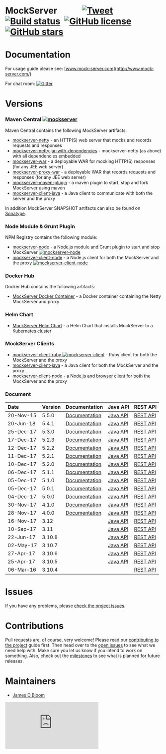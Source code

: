 MockServer &nbsp;&nbsp;&nbsp;&nbsp;&nbsp;&nbsp;&nbsp;&nbsp;&nbsp;&nbsp; [![Tweet](https://img.shields.io/twitter/url/http/shields.io.svg?style=social)](https://twitter.com/intent/tweet?text=Easily%20mock%20any%20system%20you%20integrate%20with%20via%20HTTP%20or%20HTTPS%2C%20or%20analysis%20and%20debug%20systems%20via%20HTTP%20or%20HTTPS%20by%20simple%20transparent%20proxying%20that%20allows%20easy%20inspection%20or%20modification%20of%20in%20flight%20requests&url=http://mock-server.com&hashtags=mock,proxy,http,testing,debug,developers)&nbsp; [![Build status](https://badge.buildkite.com/3b6803f4fe98cb5ed7bf18292a1434f800b53d8fecb92811d8.svg?branch=master&style=square&theme=slack)](https://buildkite.com/mockserver/mockserver)&nbsp; 
[![GitHub license](https://img.shields.io/github/license/jamesdbloom/mockserver.svg)](https://github.com/jamesdbloom/mockserver/blob/master/LICENSE.md)&nbsp; 
[![GitHub stars](https://img.shields.io/github/stars/jamesdbloom/mockserver.svg)](https://github.com/jamesdbloom/mockserver/stargazers)
=====

# Documentation

For usage guide please see: [www.mock-server.com](http://www.mock-server.com/)

For chat room: [![Gitter](https://badges.gitter.im/Join%20Chat.svg)](https://gitter.im/jamesdbloom/mockserver?utm_source=badge&utm_medium=badge&utm_campaign=pr-badge&utm_content=badge)

# Versions

### Maven Central [![mockserver](https://maven-badges.herokuapp.com/maven-central/org.mock-server/mockserver-netty/badge.svg?style=flat)](http://search.maven.org/#search%7Cga%7C1%7Cmockserver)

Maven Central contains the following MockServer artifacts:

* [mockserver-netty](https://maven-badges.herokuapp.com/maven-central/org.mock-server/mockserver-netty) - an HTTP(S) web server that mocks and records requests and responses
* [mockserver-netty:jar-with-dependencies](https://maven-badges.herokuapp.com/maven-central/org.mock-server/mockserver-netty) - mockserver-netty (as above) with all dependencies embedded
* [mockserver-war](https://maven-badges.herokuapp.com/maven-central/org.mock-server/mockserver-war) - a deployable WAR for mocking HTTP(S) responses (for any JEE web server)
* [mockserver-proxy-war](https://maven-badges.herokuapp.com/maven-central/org.mock-server/mockserver-proxy-war) - a deployable WAR that records requests and responses (for any JEE web server)
* [mockserver-maven-plugin](https://maven-badges.herokuapp.com/maven-central/org.mock-server/mockserver-maven-plugin) - a maven plugin to start, stop and fork MockServer using maven
* [mockserver-client-java](https://maven-badges.herokuapp.com/maven-central/org.mock-server/mockserver-client-java) - a Java client to communicate with both the server and the proxy

In addition MockServer SNAPSHOT artifacts can also be found on [Sonatype](https://oss.sonatype.org/index.html#nexus-search;quick~org.mock-server).

### Node Module & Grunt Plugin

NPM Registry contains the following module:

* [mockserver-node](https://www.npmjs.org/package/mockserver-node) - a Node.js module and Grunt plugin to start and stop MockServer
    [![mockserver-node](https://nodei.co/npm/mockserver-node.png?downloads=true)](https://www.npmjs.org/package/mockserver-node)
* [mockserver-client-node](https://www.npmjs.org/package/mockserver-client) - a Node.js client for both the MockServer and the proxy 
    [![mockserver-client-node](https://nodei.co/npm/mockserver-client.png?downloads=true)](https://www.npmjs.org/package/mockserver-client)

### Docker Hub

Docker Hub contains the following artifacts:

* [MockServer Docker Container](https://hub.docker.com/r/jamesdbloom/mockserver/) - a Docker container containing the Netty MockServer and proxy

### Helm Chart

* [MockServer Helm Chart](helm/mockserver/README.md) - a Helm Chart that installs MockServer to a Kubernetes cluster

### MockServer Clients

* [mockserver-client-ruby ![mockserver-client](https://badge.fury.io/rb/mockserver-client.png)](https://rubygems.org/gems/mockserver-client) - Ruby client for both the MockServer and the proxy 
* [mockserver-client-java](http://search.maven.org/#search%7Cga%7C1%7Cmockserver-client-java) - a Java client for both the MockServer and the proxy 
* [mockserver-client-node](https://www.npmjs.org/package/mockserver-client) - a Node.js and [browser](https://rawgit.com/jamesdbloom/mockserver-client-node/mockserver-5.5.0/mockServerClient.js) client for both the MockServer and the proxy

### Document
Date       | Version | Documentation                                  | Java API                                                              | REST API
:--------- |:------- |:---------------------------------------------- |:--------------------------------------------------------------------- |:-----------
20-Nov-15  | 5.5.0	 | [Documentation](http://mock-server.com)	      | [Java API](http://mock-server.com/versions/5.5.0/apidocs/index.html)  | [REST API](https://app.swaggerhub.com/apis/jamesdbloom/mock-server-openapi/5.5.x)
20-Jun-18  | 5.4.1	 | [Documentation](https://5-4.mock-server.com)   | [Java API](http://mock-server.com/versions/5.4.1/apidocs/index.html)  | [REST API](https://app.swaggerhub.com/apis/jamesdbloom/mock-server-openapi/5.4.x)
25-Dec-17  | 5.3.0	 | [Documentation](https://5-3.mock-server.com)   | [Java API](http://mock-server.com/versions/5.3.0/apidocs/index.html)  | [REST API](https://app.swaggerhub.com/apis/jamesdbloom/mock-server-openapi/5.2.x)
17-Dec-17  | 5.2.3	 | [Documentation](https://5-2.mock-server.com)   | [Java API](http://mock-server.com/versions/5.2.3/apidocs/index.html)  | [REST API](https://app.swaggerhub.com/apis/jamesdbloom/mock-server-openapi/5.2.x)
12-Dec-17  | 5.2.2	 | [Documentation](https://5-2.mock-server.com)   | [Java API](http://mock-server.com/versions/5.2.2/apidocs/index.html)  | [REST API](https://app.swaggerhub.com/apis/jamesdbloom/mock-server-openapi/5.2.x)
11-Dec-17  | 5.2.1	 | [Documentation](https://5-2.mock-server.com)   | [Java API](http://mock-server.com/versions/5.2.1/apidocs/index.html)  | [REST API](https://app.swaggerhub.com/apis/jamesdbloom/mock-server-openapi/5.2.x)
10-Dec-17  | 5.2.0	 | [Documentation](https://5-2.mock-server.com)   | [Java API](http://mock-server.com/versions/5.2.0/apidocs/index.html)  | [REST API](https://app.swaggerhub.com/apis/jamesdbloom/mock-server-openapi/5.2.x)
06-Dec-17  | 5.1.1	 | [Documentation](https://5-1.mock-server.com)   | [Java API](http://mock-server.com/versions/5.1.1/apidocs/index.html)  | [REST API](https://app.swaggerhub.com/apis/jamesdbloom/mock-server-openapi/5.1.x)
05-Dec-17  | 5.1.0	 | [Documentation](https://5-1.mock-server.com)   | [Java API](http://mock-server.com/versions/5.1.0/apidocs/index.html)  | [REST API](https://app.swaggerhub.com/apis/jamesdbloom/mock-server-openapi/5.1.x)
05-Dec-17  | 5.0.1	 | [Documentation](https://5-0.mock-server.com)   | [Java API](http://mock-server.com/versions/5.0.1/apidocs/index.html)  | [REST API](https://app.swaggerhub.com/apis/jamesdbloom/mock-server-openapi/5.0.x)
04-Dec-17  | 5.0.0	 | [Documentation](https://5-0.mock-server.com)   | [Java API](http://mock-server.com/versions/5.0.0/apidocs/index.html)  | [REST API](https://app.swaggerhub.com/apis/jamesdbloom/mock-server-openapi/5.0.x)
30-Nov-17  | 4.1.0	 | [Documentation](https://4-1.mock-server.com)   | [Java API](http://mock-server.com/versions/4.1.0/apidocs/index.html)  | [REST API](https://app.swaggerhub.com/apis/jamesdbloom/mock-server-openapi/4.x.x)
28-Nov-17  | 4.0.0	 | [Documentation](https://4-0.mock-server.com)   | [Java API](http://mock-server.com/versions/4.0.0/apidocs/index.html)  | [REST API](https://app.swaggerhub.com/apis/jamesdbloom/mock-server-openapi/4.x.x)
16-Nov-17  | 3.12	 |  | [Java API](http://mock-server.com/versions/3.12/apidocs/index.html)   | [REST API](https://app.swaggerhub.com/apis/jamesdbloom/mock-server_api/3.x.x)
10-Sep-17  | 3.11	 |  | [Java API](http://mock-server.com/versions/3.11/apidocs/index.html)   | [REST API](https://app.swaggerhub.com/apis/jamesdbloom/mock-server_api/3.x.x)
22-Jun-17  | 3.10.8	 |  | [Java API](http://mock-server.com/versions/3.10.8/apidocs/index.html) | [REST API](https://app.swaggerhub.com/apis/jamesdbloom/mock-server_api/3.x.x)
02-May-17  | 3.10.7	 |  | [Java API](http://mock-server.com/versions/3.10.7/apidocs/index.html) | [REST API](https://app.swaggerhub.com/apis/jamesdbloom/mock-server_api/3.x.x)
27-Apr-17  | 3.10.6	 |  | [Java API](http://mock-server.com/versions/3.10.6/apidocs/index.html) | [REST API](https://app.swaggerhub.com/apis/jamesdbloom/mock-server_api/3.x.x)
25-Apr-17  | 3.10.5	 |  | [Java API](http://mock-server.com/versions/3.10.5/apidocs/index.html) | [REST API](https://app.swaggerhub.com/apis/jamesdbloom/mock-server_api/3.x.x)
06-Mar-16  | 3.10.4	 |  |  | [REST API](https://app.swaggerhub.com/apis/jamesdbloom/mock-server_api/3.x.x)

# Issues

If you have any problems, please [check the project issues](https://github.com/jamesdbloom/mockserver/issues?state=open).

# Contributions

Pull requests are, of course, very welcome! Please read our [contributing to the project](https://github.com/jamesdbloom/mockserver/wiki/Contributing-to-the-project) guide first. Then head over to the [open issues](https://github.com/jamesdbloom/mockserver/issues?state=open) to see what we need help with. Make sure you let us know if you intend to work on something. Also, check out the [milestones](https://github.com/jamesdbloom/mockserver/milestones) to see what is planned for future releases.

# Maintainers
* [James D Bloom](http://blog.jamesdbloom.com)

[![Analytics](https://ga-beacon.appspot.com/UA-32687194-4/mockserver/README.md)](https://github.com/igrigorik/ga-beacon)
